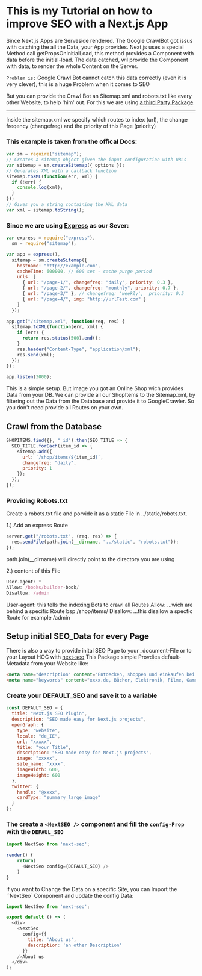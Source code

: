 # This is my Tutorial on how to improve SEO with a Next.js App

Since Next.js Apps are Serveside rendered. The Google CrawlBot got issus with catching the all the Data, your App provides.
Next.js uses a special Method call getPropsOnInitialLoad, this method provides a Component with data before the initial-load. The data catched, wil provide the Component with data, to render the whole Content on the Server.

`Problem is:` Google Crawl Bot cannot catch this data correctly (even it is very clever), this is a huge Problem when it comes to SEO

But you can provide the Crawl Bot an Sitemap.xml and robots.txt like every other Website, to help 'him' out.
For this we are using [a third Party Package]('https://github.com/ekalinin/sitemap.js')
  
----

Inside the sitemap.xml we specify which routes to index (url), the change freqency (changefreg) and the priority of this Page (priority)

### This example is taken from the offical Docs:

```javascript
var sm = require("sitemap");
// Creates a sitemap object given the input configuration with URLs
var sitemap = sm.createSitemap({ options });
// Generates XML with a callback function
sitemap.toXML(function(err, xml) {
  if (!err) {
    console.log(xml);
  }
});
// Gives you a string containing the XML data
var xml = sitemap.toString();
```

### Since we are using [Express]('https://www.npmjs.com/package/express') as our Sever:

```javascript
var express = require("express"),
  sm = require("sitemap");

var app = express(),
  sitemap = sm.createSitemap({
    hostname: "http://example.com",
    cacheTime: 600000, // 600 sec - cache purge period
    urls: [
      { url: "/page-1/", changefreq: "daily", priority: 0.3 },
      { url: "/page-2/", changefreq: "monthly", priority: 0.7 },
      { url: "/page-3/" }, // changefreq: 'weekly',  priority: 0.5
      { url: "/page-4/", img: "http://urlTest.com" }
    ]
  });

app.get("/sitemap.xml", function(req, res) {
  sitemap.toXML(function(err, xml) {
    if (err) {
      return res.status(500).end();
    }
    res.header("Content-Type", "application/xml");
    res.send(xml);
  });
});

app.listen(3000);
```

This is a simple setup.
But image you got an Online Shop wich provides Data from your DB.
We can provide all our ShopItems to the Sitemap.xml, by filtering out the Data from
the Database and provide it to GoogleCrawler. So you don't need provide all Routes on your own.

## Crawl from the Database

```javascript
SHOPITEMS.find({}, "_id").then(SEO_TITLE => {
  SEO_TITLE.forEach(item_id => {
    sitemap.add({
      url: `/shop/items/${item_id}`,
      changefreq: "daily",
      priority: 1
    });
  });
});
```

### Providing Robots.txt

Create a robots.txt file and porvide it as a static File in ../static/robots.txt.

1.) Add an express Route

```javascript
server.get("/robots.txt", (req, res) => {
  res.sendFile(path.join(__dirname, "../static", "robots.txt"));
});
```

path.join(\_\_dirname) will directly point to the directory you are using

2.) content of this File

```javascript
User-agent: *
Allow: /books/builder-book/
Disallow: /admin
```

User-agent: this tells the indexing Bots to crawl all Routes
Allow: ...wich are behind a specific Route bsp /shop/items/
Disallow: ...this disallow a specfic Route for example /admin

## Setup initial SEO_Data for every Page

There is also a way to provide inital SEO Page to your \_document-File or to your Layout HOC with [next-seo]('https://www.npmjs.com/package/next-seo')
This Package simple Provdies default-Metadata from your Website like:

```HTML
<meta name="description" content="Entdecken, shoppen und einkaufen bei Amazon.de: Günstige Preise für Elektronik &amp; Foto, Filme, Musik, Bücher, Games, Spielzeug, Sportartikel, Drogerie &amp; mehr bei Amazon.de">
<meta name="keywords" content="xxxx.de, Bücher, Elektronik, Filme, Games, Sportartikel, Schuhe, Spielzeug, Drogerie, Musik, MP3">
```

### Create your DEFAULT_SEO and save it to a variable

```javascript
const DEFAULT_SEO = {
  title: "Next.js SEO Plugin",
  description: "SEO made easy for Next.js projects",
  openGraph: {
    type: "website",
    locale: "de_IE",
    url: "xxxxx",
    title: "your Title",
    description: "SEO made easy for Next.js projects",
    image: "xxxxx",
    site_name: "xxxx",
    imageWidth: 600,
    imageHeight: 600
  },
  twitter: {
    handle: "@xxxx",
    cardType: "summary_large_image"
  }
};
```

### The create a `<NextSEO />` component and fill the `config-Prop` with the `DEFAUL_SEO`

```javascript
import NextSeo from 'next-seo';

render() {
    return(
      <NextSeo config={DEFAULT_SEO} />
    )
}
```

if you want to Change the Data on a specific Site, you can Import the ``NextSeo` Component and update the config Data:

````javascript
import NextSeo from 'next-seo';

export default () => (
  <div>
    <NextSeo
      config={{
        title: 'About us',
        description: 'an other Description'
      }}
    />About us
  </div>
);

